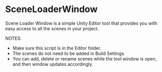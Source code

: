 # SceneLoaderWindow

Scene Loader Window is a simple Unity Editor tool that provides you with easy access to all the scenes in your project. 

 
NOTES:
- Make sure this script is in the Editor folder.
- The scenes do not need to be added in Build Settings.
- You can add, delete or rename scenes while the tool window is open, and then window updates accordingly.
